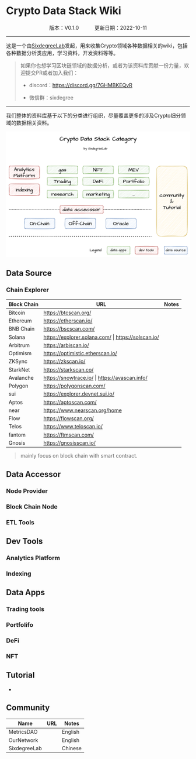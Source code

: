 # Crypto Data Stack Wiki

<p align="center" >
版本：V0.1.0            &nbsp&nbsp&nbsp&nbsp&nbsp&nbsp&nbsp&nbsp&nbsp        更新日期：2022-10-11       
</p>

---

这是一个由[SixdegreeLab](https://twitter.com/SixdegreeLab)发起，用来收集Crypto领域各种数据相关的wiki，包括各种数据分析类应用，学习资料，开发资料等等。

> 如果你也想学习区块链领域的数据分析，或者为该资料库贡献一份力量，欢迎提交PR或者加入我们：
>
> - discord：https://discord.gg/7GHMBKEQvR
>
> - 微信群：sixdegree

---

我们整体的资料库基于以下的分类进行组织，尽量覆盖更多的涉及Crypto细分领域的数据相关资料。

![](assets/crypto-data-stack-category.png)



## Data Source

### Chain Explorer

| **Block Chain** | **URL**                                                   | **Notes** |
| --------------- | --------------------------------------------------------- | --------- |
| Bitcoin         | https://btcscan.org/                                      |           |
| Ethereum        | https://etherscan.io/                                     |           |
| BNB Chain       | https://bscscan.com/                                      |           |
| Solana          | https://explorer.solana.com/    \|    https://solscan.io/ |           |
| Arbitrum        | https://arbiscan.io/                                      |           |
| Optimism        | https://optimistic.etherscan.io/                          |           |
| ZKSync          | https://zkscan.io/                                        |           |
| StarkNet        | https://starkscan.co/                                     |           |
| Avalanche       | https://snowtrace.io/  \|   https://avascan.info/         |           |
| Polygon         | https://polygonscan.com/                                  |           |
| sui             | https://explorer.devnet.sui.io/                           |           |
| Aptos           | https://aptoscan.com/                                     |           |
| near            | https://www.nearscan.org/home                             |           |
| Flow            | https://flowscan.org/                                     |           |
| Telos           | https://www.teloscan.io/                                  |           |
| fantom          | https://ftmscan.com/                                      |           |
| Gnosis          | https://gnosisscan.io/                                    |           |

> mainly focus on block chain with smart contract.

## Data Accessor

### Node Provider



### Block Chain Node



### ETL Tools



## Dev Tools

### Analytics Platform



### Indexing



## Data Apps

### Trading tools

### Portfolifo

### DeFi

### NFT

## Tutorial

- 

## Community

| Name         | URL  | Notes   |
| ------------ | ---- | ------- |
| MetricsDAO   |      | English |
| OurNetwork   |      | English |
| SixdegreeLab |      | Chinese |

